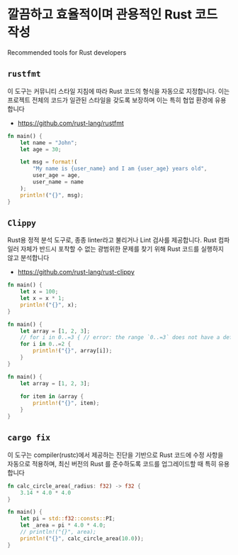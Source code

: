 # 깔끔하고 효율적이며 관용적인 Rust 코드 작성

Recommended tools for Rust developers

## `rustfmt`

이 도구는 커뮤니티 스타일 지침에 따라 Rust 코드의 형식을 자동으로 지정합니다. 이는 프로젝트 전체의 코드가 일관된 스타일을 갖도록 보장하며 이는 특히 협업 환경에 유용합니다

- https://github.com/rust-lang/rustfmt


```rust
fn main() {
    let name = "John";
    let age = 30;

    let msg = format!(
        "My name is {user_name} and I am {user_age} years old",
        user_age = age,
        user_name = name
    );
    println!("{}", msg);
}
```


## `Clippy`

Rust용 정적 분석 도구로, 종종 linter라고 불리거나 Lint 검사를 제공합니다. Rust 컴파일러 자체가 반드시 포착할 수 없는 광범위한 문제를 찾기 위해 Rust 코드를 실행하지 않고 분석합니다

- https://github.com/rust-lang/rust-clippy


```rust
fn main() {
    let x = 100;
    let x = x * 1;
    println!("{}", x);
}
```

```rust
fn main() {
    let array = [1, 2, 3];
    // for i in 0..=3 { // error: the range `0..=3` does not have a defined end point
    for i in 0..=2 {
        println!("{}", array[i]);
    }
}
```

```rust
fn main() {
    let array = [1, 2, 3];
    
    for item in &array {
        println!("{}", item);
    }
}
```

## `cargo fix`

이 도구는 compiler(rustc)에서 제공하는 진단을 기반으로 Rust 코드에 수정 사항을 자동으로 적용하며, 최신 버전의 Rust 를 준수하도록 코드를 업그레이드할 때 특히 유용합니다


```rust
fn calc_circle_area(_radius: f32) -> f32 {
    3.14 * 4.0 * 4.0
}

fn main() {
    let pi = std::f32::consts::PI;
    let _area = pi * 4.0 * 4.0;
    // println!("{}", area);
    println!("{}", calc_circle_area(10.0));
}
```